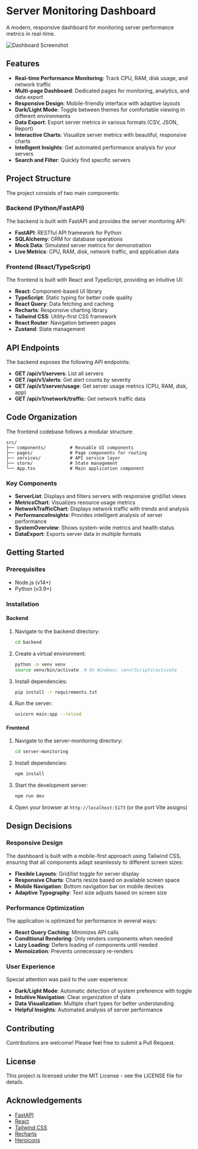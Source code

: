 # Server Monitoring Dashboard

A modern, responsive dashboard for monitoring server performance metrics in real-time.

![Dashboard Screenshot](./public/dashboard-screenshot.png)

## Features

- **Real-time Performance Monitoring**: Track CPU, RAM, disk usage, and network traffic
- **Multi-page Dashboard**: Dedicated pages for monitoring, analytics, and data export
- **Responsive Design**: Mobile-friendly interface with adaptive layouts
- **Dark/Light Mode**: Toggle between themes for comfortable viewing in different environments
- **Data Export**: Export server metrics in various formats (CSV, JSON, Report)
- **Interactive Charts**: Visualize server metrics with beautiful, responsive charts
- **Intelligent Insights**: Get automated performance analysis for your servers
- **Search and Filter**: Quickly find specific servers

## Project Structure

The project consists of two main components:

### Backend (Python/FastAPI)

The backend is built with FastAPI and provides the server monitoring API:

- **FastAPI**: RESTful API framework for Python
- **SQLAlchemy**: ORM for database operations
- **Mock Data**: Simulated server metrics for demonstration
- **Live Metrics**: CPU, RAM, disk, network traffic, and application data

### Frontend (React/TypeScript)

The frontend is built with React and TypeScript, providing an intuitive UI:

- **React**: Component-based UI library
- **TypeScript**: Static typing for better code quality
- **React Query**: Data fetching and caching
- **Recharts**: Responsive charting library
- **Tailwind CSS**: Utility-first CSS framework
- **React Router**: Navigation between pages
- **Zustand**: State management

## API Endpoints

The backend exposes the following API endpoints:

- **GET /api/v1/servers**: List all servers
- **GET /api/v1/alerts**: Get alert counts by severity
- **GET /api/v1/server/usage**: Get server usage metrics (CPU, RAM, disk, app)
- **GET /api/v1/network/traffic**: Get network traffic data

## Code Organization

The frontend codebase follows a modular structure:

```
src/
├── components/         # Reusable UI components
├── pages/              # Page components for routing
├── services/           # API service layer
├── store/              # State management
└── App.tsx             # Main application component
```

### Key Components

- **ServerList**: Displays and filters servers with responsive grid/list views
- **MetricsChart**: Visualizes resource usage metrics
- **NetworkTrafficChart**: Displays network traffic with trends and analysis
- **PerformanceInsights**: Provides intelligent analysis of server performance
- **SystemOverview**: Shows system-wide metrics and health status
- **DataExport**: Exports server data in multiple formats

## Getting Started

### Prerequisites

- Node.js (v14+)
- Python (v3.9+)

### Installation

#### Backend

1. Navigate to the backend directory:
   ```bash
   cd backend
   ```

2. Create a virtual environment:
   ```bash
   python -m venv venv
   source venv/bin/activate  # On Windows: venv\Scripts\activate
   ```

3. Install dependencies:
   ```bash
   pip install -r requirements.txt
   ```

4. Run the server:
   ```bash
   uvicorn main:app --reload
   ```

#### Frontend

1. Navigate to the server-monitoring directory:
   ```bash
   cd server-monitoring
   ```

2. Install dependencies:
   ```bash
   npm install
   ```

3. Start the development server:
   ```bash
   npm run dev
   ```

4. Open your browser at `http://localhost:5173` (or the port Vite assigns)

## Design Decisions

### Responsive Design

The dashboard is built with a mobile-first approach using Tailwind CSS, ensuring that all components adapt seamlessly to different screen sizes:

- **Flexible Layouts**: Grid/list toggle for server display
- **Responsive Charts**: Charts resize based on available screen space
- **Mobile Navigation**: Bottom navigation bar on mobile devices
- **Adaptive Typography**: Text size adjusts based on screen size

### Performance Optimization

The application is optimized for performance in several ways:

- **React Query Caching**: Minimizes API calls
- **Conditional Rendering**: Only renders components when needed
- **Lazy Loading**: Defers loading of components until needed
- **Memoization**: Prevents unnecessary re-renders

### User Experience

Special attention was paid to the user experience:

- **Dark/Light Mode**: Automatic detection of system preference with toggle
- **Intuitive Navigation**: Clear organization of data
- **Data Visualization**: Multiple chart types for better understanding
- **Helpful Insights**: Automated analysis of server performance

## Contributing

Contributions are welcome! Please feel free to submit a Pull Request.

## License

This project is licensed under the MIT License - see the LICENSE file for details.

## Acknowledgements

- [FastAPI](https://fastapi.tiangolo.com/)
- [React](https://reactjs.org/)
- [Tailwind CSS](https://tailwindcss.com/)
- [Recharts](https://recharts.org/)
- [Heroicons](https://heroicons.com/) 